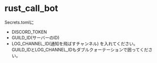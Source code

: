 # rust_call_bot

Secrets.tomlに
- DISCORD_TOKEN
- GUILD_ID(サーバーのID)
- LOG_CHANNEL_ID(通知を飛ばすチャンネル)
を入れてください。
GUILD_IDとLOG_CHANNEL_IDもダブルクォーテーションで囲ってください。

